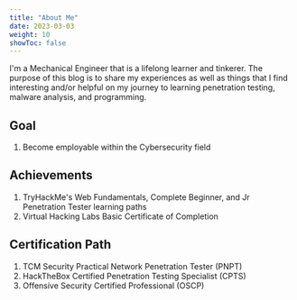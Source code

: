 ```yaml
---
title: "About Me"
date: 2023-03-03
weight: 10
showToc: false
---
```


I'm a Mechanical Engineer that is a lifelong learner and tinkerer.  The purpose of this blog is to share my experiences as well as things that I find interesting and/or helpful on my journey to learning penetration testing, malware analysis, and programming.    

## Goal
1. Become employable within the Cybersecurity field

## Achievements
1. TryHackMe's Web Fundamentals, Complete Beginner, and Jr Penetration Tester learning paths
2. Virtual Hacking Labs Basic Certificate of Completion

## Certification Path
1. TCM Security Practical Network Penetration Tester (PNPT)
2. HackTheBox Certified Penetration Testing Specialist (CPTS)
3. Offensive Security Certified Professional (OSCP)
